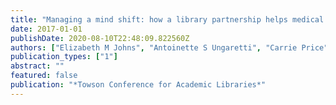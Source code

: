 ```yaml
---
title: "Managing a mind shift: how a library partnership helps medical practitioners transform into medical educators"
date: 2017-01-01
publishDate: 2020-08-10T22:48:09.822560Z
authors: ["Elizabeth M Johns", "Antoinette S Ungaretti", "Carrie Price"]
publication_types: ["1"]
abstract: ""
featured: false
publication: "*Towson Conference for Academic Libraries*"
---
```


